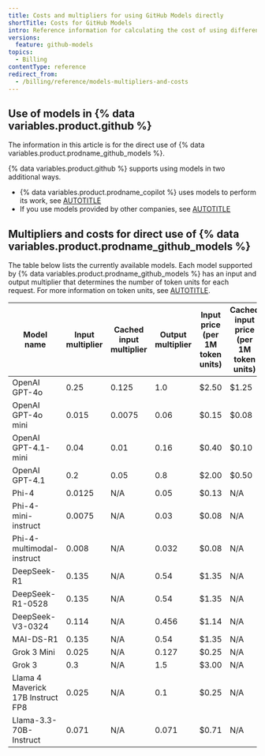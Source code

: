 ```yaml
---
title: Costs and multipliers for using GitHub Models directly
shortTitle: Costs for GitHub Models
intro: Reference information for calculating the cost of using different {% data variables.product.prodname_github_models %} directly (outside {% data variables.product.prodname_copilot %}).
versions:
  feature: github-models
topics:
  - Billing
contentType: reference
redirect_from:
  - /billing/reference/models-multipliers-and-costs
---
```


## Use of models in {% data variables.product.github %}

The information in this article is for the direct use of {% data variables.product.prodname_github_models %}.

{% data variables.product.github %} supports using models in two additional ways.

* {% data variables.product.prodname_copilot %} uses models to perform its work, see [AUTOTITLE](/copilot/concepts/billing/copilot-requests#model-multipliers)
* If you use models provided by other companies, see [AUTOTITLE](/github-models/github-models-at-scale/using-your-own-api-keys-in-github-models)

## Multipliers and costs for direct use of {% data variables.product.prodname_github_models %}

The table below lists the currently available models. Each model supported by {% data variables.product.prodname_github_models %} has an input and output multiplier that determines the number of token units for each request. For more information on token units, see [AUTOTITLE](/billing/concepts/product-billing/github-models).

| Model name                        | Input multiplier | Cached input multiplier | Output multiplier | Input price (per 1M token units) | Cached input price (per 1M token units) | Output price (per 1M token units) |
| --------------------------------- | ---------------- | ----------------------- | ----------------- |----------------------------------|-----------------------------------------|-----------------------------------|
| OpenAI GPT-4o                     | 0.25             | 0.125                   | 1.0               | $2.50                            | $1.25                                   | $10.00                            |
| OpenAI GPT-4o mini                | 0.015            | 0.0075                  | 0.06              | $0.15                            | $0.08                                   | $0.60                             |
| OpenAI GPT-4.1-mini               | 0.04             | 0.01                    | 0.16              | $0.40                            | $0.10                                   | $1.60                             |
| OpenAI GPT-4.1                    | 0.2              | 0.05                    | 0.8               | $2.00                            | $0.50                                   | $8.00                             |
| Phi-4                             | 0.0125           | N/A                     | 0.05              | $0.13                            | N/A                                     | $0.50                             |
| Phi-4-mini-instruct               | 0.0075           | N/A                     | 0.03              | $0.08                            | N/A                                     | $0.30                             |
| Phi-4-multimodal-instruct         | 0.008            | N/A                     | 0.032             | $0.08                            | N/A                                     | $0.32                             |
| DeepSeek-R1                       | 0.135            | N/A                     | 0.54              | $1.35                            | N/A                                     | $5.40                             |
| DeepSeek-R1-0528                  | 0.135            | N/A                     | 0.54              | $1.35                            | N/A                                     | $5.40                             |
| DeepSeek-V3-0324                  | 0.114            | N/A                     | 0.456             | $1.14                            | N/A                                     | $4.56                             |
| MAI-DS-R1                         | 0.135            | N/A                     | 0.54              | $1.35                            | N/A                                     | $5.40                             |
| Grok 3 Mini                       | 0.025            | N/A                     | 0.127             | $0.25                            | N/A                                     | $1.27                             |
| Grok 3                            | 0.3              | N/A                     | 1.5               | $3.00                            | N/A                                     | $15.00                            |
| Llama 4 Maverick 17B Instruct FP8 | 0.025            | N/A                     | 0.1               | $0.25                            | N/A                                     | $1.00                             |
| Llama-3.3-70B-Instruct            | 0.071            | N/A                     | 0.071             | $0.71                            | N/A                                     | $0.71                             |
